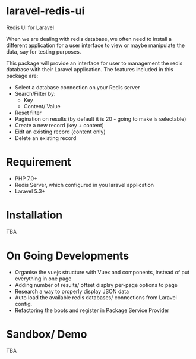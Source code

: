 # laravel-redis-ui
Redis UI for Laravel

When we are dealing with redis database, we often need to install a different application for a user interface to view or maybe manipulate the data, say for testing purposes.

This package will provide an interface for user to management the redis database with their Laravel application. The features included in this package are:

- Select a database connection on your Redis server
- Search/Filter by:
  - Key
  - Content/ Value
- Reset filter
- Pagination on results (by default it is 20 - going to make is selectable)
- Create a new record (key + content)
- Eidt an existing record (content only)
- Delete an existing record

# Requirement
- PHP 7.0+
- Redis Server, which configured in you laravel application
- Laravel 5.3+

# Installation
TBA

# On Going Developments
- Organise the vuejs structure with Vuex and components, instead of put everything in one page
- Adding number of results/ offset display per-page options to page
- Research a way to properly display JSON data
- Auto load the available redis databases/ connections from Laravel config.
- Refactoring the boots and register in Package Service Provider

# Sandbox/ Demo
TBA

